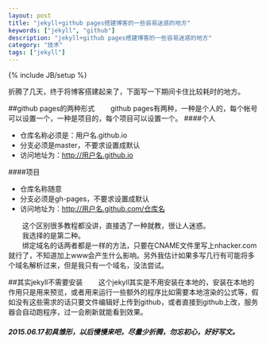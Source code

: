 ```yaml
---
layout: post
title: "jekyll+github pages搭建博客的一些容易迷惑的地方"
keywords: ["jekyll", "github"]
description: "jekyll+github pages搭建博客的一些容易迷惑的地方"
category: "技术"
tags: ["jekyll"]
---
```

{% include JB/setup %}

  折腾了几天，终于将博客搭建起来了，下面写一下期间卡住比较耗时的地方。

##github pages的两种形式
　　github pages有两种，一种是个人的，每个帐号可以设置一个，一种是项目的，每个项目可以设置一个。
####个人
-  仓库名称必须是：用户名.github.io
-  分支必须是master，不要求设置成默认
-  访问地址为：http://用户名.github.io

####项目
-  仓库名称随意
-  分支必须是gh-pages，不要求设置成默认
-  访问地址为：http://用户名.github.com/仓库名

　　这个区别很多教程都没讲，直接选了一种就教，很让人迷惑。  
　　我选择的是第二种。  
　　绑定域名的话两者都是一样的方法，只要在CNAME文件里写上nhacker.com就行了，不知道加上www会产生什么影响。另外我估计如果多写几行有可能将多个域名解析过来，但是我只有一个域名，没法尝试。

##其实jekyll不需要安装
　　这个jekyll其实是不用安装在本地的，安装在本地的作用只是用来预览，或者用来运行一些额外的程序比如需要本地渲染的公式等，假如没有这些需求的话只要文件编辑好上传到github，或者直接到github上改，服务器会自动跑程序，过一会刷新就能看到效果。

  
##### 2015.06.17初具雏形，以后慢慢来吧，尽量少折腾，勿忘初心，好好写文。